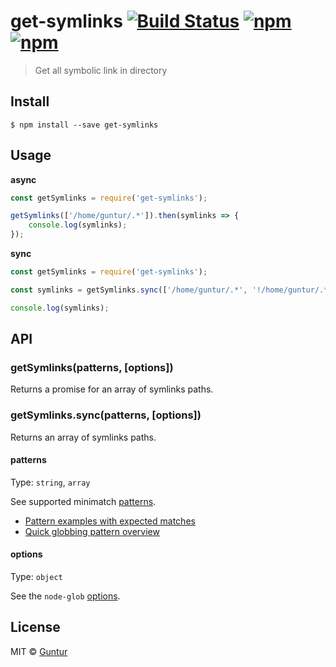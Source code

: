 # get-symlinks [![Build Status](https://travis-ci.org/iGuntur/get-symlinks.svg?branch=master)](https://travis-ci.org/iGuntur/get-symlinks) [![npm](https://img.shields.io/npm/v/get-symlinks.svg?style=flat-square)](https://npmjs.com/package/get-symlinks) [![npm](https://img.shields.io/npm/l/get-symlinks.svg?style=flat-square)](#)

> Get all symbolic link in directory

## Install

```
$ npm install --save get-symlinks
```


## Usage

**async**

```js
const getSymlinks = require('get-symlinks');

getSymlinks(['/home/guntur/.*']).then(symlinks => {
	console.log(symlinks);
});
```

**sync**

```js
const getSymlinks = require('get-symlinks');

const symlinks = getSymlinks.sync(['/home/guntur/.*', '!/home/guntur/.*rc']);

console.log(symlinks);
```


## API

### getSymlinks(patterns, [options])

Returns a promise for an array of symlinks paths.

### getSymlinks.sync(patterns, [options])

Returns an array of symlinks paths.


#### patterns

Type: `string`, `array`

See supported minimatch [patterns](https://github.com/isaacs/minimatch#usage).

- [Pattern examples with expected matches](https://github.com/sindresorhus/multimatch/blob/master/test.js)
- [Quick globbing pattern overview](https://github.com/sindresorhus/multimatch#globbing-patterns)


#### options

Type: `object`

See the `node-glob` [options](https://github.com/isaacs/node-glob#options).


## License

MIT © [Guntur](http://guntur.starmediateknik.com)
